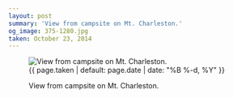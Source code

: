 ```yaml
---
layout: post
summary: 'View from campsite on Mt. Charleston.'
og_image: 375-1280.jpg
taken: October 23, 2014
---
```


<figure class="post" data-src="{{ site.assets_url }}/{{ page.og_image }}">
<img alt="View from campsite on Mt. Charleston." sizes="(min-width: 700px) 50vw, calc(100vw - 2rem)" src="{{ site.assets_url }}/375-640.jpg" srcset="{{ site.assets_url }}/375-1280.jpg 1280w, {{ site.assets_url }}/375-960.jpg 960w, {{ site.assets_url }}/375-640.jpg 640w, {{ site.assets_url }}/375-320.jpg 320w"/>
<figcaption>
<time>{{ page.taken | default: page.date | date: "%B %-d, %Y" }}</time>
<p>View from campsite on Mt. Charleston.</p>
</figcaption>
</figure>
